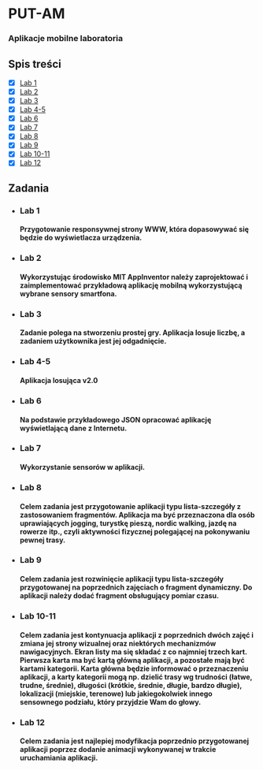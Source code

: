 # PUT-AM
  ### Aplikacje mobilne laboratoria

## Spis treści
* [x] [Lab 1](#lab-1)
* [x] [Lab 2](#lab-2)
* [x] [Lab 3](#lab-3)
* [x] [Lab 4-5](#lab-4-5)
* [x] [Lab 6](#lab-6)
* [x] [Lab 7](#lab-7)
* [x] [Lab 8](#lab-8)
* [x] [Lab 9](#lab-9)
* [x] [Lab 10-11](#lab-10-11)
* [x] [Lab 12](#lab-12)

## Zadania
* ### Lab 1
  #### Przygotowanie responsywnej strony WWW, która dopasowywać się będzie do wyświetlacza urządzenia. 
* ### Lab 2
  #### Wykorzystując środowisko MIT AppInventor należy zaprojektować i zaimplementować przykładową aplikację mobilną wykorzystującą wybrane sensory smartfona.
* ### Lab 3
  #### Zadanie polega na stworzeniu prostej gry. Aplikacja losuje liczbę, a zadaniem użytkownika jest jej odgadnięcie.
* ### Lab 4-5
  #### Aplikacja losująca v2.0
* ### Lab 6
  #### Na podstawie przykładowego JSON opracować aplikację wyświetlającą dane z Internetu.
* ### Lab 7
  #### Wykorzystanie sensorów w aplikacji.
* ### Lab 8
  #### Celem zadania jest przygotowanie aplikacji typu lista-szczegóły z zastosowaniem fragmentów. Aplikacja ma być przeznaczona dla osób uprawiających jogging, turystkę pieszą, nordic walking, jazdę na rowerze itp., czyli aktywności fizycznej polegającej na pokonywaniu pewnej trasy.
* ### Lab 9
  #### Celem zadania jest rozwinięcie aplikacji typu lista-szczegóły przygotowanej na poprzednich zajęciach o fragment dynamiczny. Do aplikacji należy dodać fragment obsługujący pomiar czasu.
* ### Lab 10-11
  #### Celem zadania jest kontynuacja aplikacji z poprzednich dwóch zajęć i zmiana jej strony wizualnej oraz niektórych mechanizmów nawigacyjnych. Ekran listy ma się składać z co najmniej trzech kart. Pierwsza karta ma być kartą główną aplikacji, a pozostałe mają być kartami kategorii. Karta główna będzie informować o  przeznaczeniu aplikacji, a karty kategorii mogą np. dzielić trasy wg trudności (łatwe, trudne, średnie), długości (krótkie, średnie, długie, bardzo długie), lokalizacji (miejskie, terenowe) lub jakiegokolwiek innego sensownego podziału, który przyjdzie Wam do głowy.
* ### Lab 12
  #### Celem zadania jest najlepiej modyfikacja poprzednio przygotowanej aplikacji poprzez dodanie animacji wykonywanej w trakcie uruchamiania aplikacji.
  


